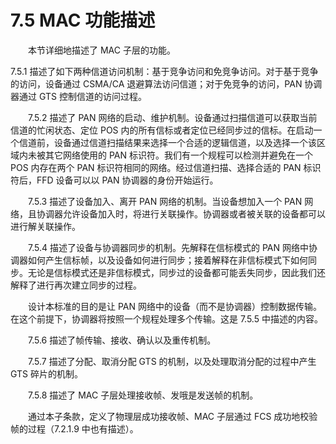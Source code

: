 # 7.5 MAC 功能描述
　　本节详细地描述了 MAC 子层的功能。
  
  7.5.1 描述了如下两种信道访问机制：基于竞争访问和免竞争访问。对于基于竞争的访问，设备通过 CSMA/CA 退避算法访问信道；对于免竞争的访问，PAN 协调器通过 GTS 控制信道的访问过程。

　　7.5.2 描述了 PAN 网络的启动、维护机制。设备通过扫描信道可以获取当前信道的忙闲状态、定位 POS 内的所有信标或者定位已经同步过的信标。在启动一个信道前，设备通过信道扫描结果来选择一个合适的逻辑信道，以及选择一个该区域内未被其它网络使用的 PAN 标识符。我们有一个规程可以检测并避免在一个 POS 内存在两个 PAN 标识符相同的网络。经过信道扫描、选择合适的 PAN 标识符后，FFD 设备可以以 PAN 协调器的身份开始运行。

　　7.5.3 描述了设备加入、离开 PAN 网络的机制。当设备想加入一个 PAN 网络，且协调器允许设备加入时，将进行关联操作。协调器或者被关联的设备都可以进行解关联操作。

　　7.5.4 描述了设备与协调器同步的机制。先解释在信标模式的 PAN 网络中协调器如何产生信标帧，以及设备如何进行同步；接着解释在非信标模式下如何同步。无论是信标模式还是非信标模式，同步过的设备都可能丢失同步，因此我们还解释了进行再次建立同步的过程。

　　设计本标准的目的是让 PAN 网络中的设备（而不是协调器）控制数据传输。在这个前提下，协调器将按照一个规程处理多个传输。这是 7.5.5 中描述的内容。

　　7.5.6 描述了帧传输、接收、确认以及重传机制。

　　7.5.7 描述了分配、取消分配 GTS 的机制，以及处理取消分配的过程中产生 GTS 碎片的机制。

　　7.5.8 描述了 MAC 子层处理接收帧、发哦是发送帧的机制。

　　通过本子条款，定义了物理层成功接收帧、MAC 子层通过 FCS 成功地校验帧的过程（7.2.1.9 中也有描述）。